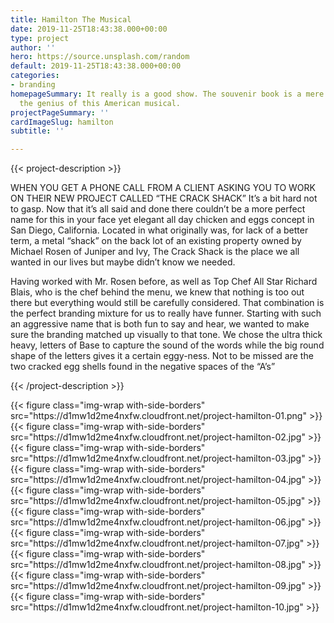 ```yaml
---
title: Hamilton The Musical
date: 2019-11-25T18:43:38.000+00:00
type: project
author: ''
hero: https://source.unsplash.com/random
default: 2019-11-25T18:43:38.000+00:00
categories:
- branding
homepageSummary: It really is a good show. The souvenir book is a mere glimpse into
  the genius of this American musical.
projectPageSummary: ''
cardImageSlug: hamilton
subtitle: ''

---
```

{{< project-description >}}

<p>WHEN YOU GET A PHONE CALL FROM A CLIENT ASKING YOU TO WORK ON THEIR NEW PROJECT CALLED “THE CRACK SHACK” It’s a bit hard not to gasp. Now that it’s all said and done there couldn’t be a more perfect name for this in your face yet elegant all day chicken and eggs concept in San Diego, California. Located in what originally was, for lack of a better term, a metal “shack” on the back lot of an existing property owned by Michael Rosen of Juniper and Ivy, The Crack Shack is the place we all wanted in our lives but maybe didn’t know we needed.</p>

<p>Having worked with Mr. Rosen before, as well as Top Chef All Star Richard Blais, who is the chef behind the menu, we knew that nothing is too out there but everything would still be carefully considered. That combination is the perfect branding mixture for us to really have funner. Starting with such an aggressive name that is both fun to say and hear, we wanted to make sure the branding matched up visually to that tone. We chose the ultra thick heavy, letters of Base to capture the sound of the words while the big round shape of the letters gives it a certain eggy-ness. Not to be missed are the two cracked egg shells found in the negative spaces of the “A’s”</p>

{{< /project-description >}}

<div class="project-item"> {{< figure class="img-wrap with-side-borders" src="https://d1mw1d2me4nxfw.cloudfront.net/project-hamilton-01.png" >}} {{< figure class="img-wrap with-side-borders" src="https://d1mw1d2me4nxfw.cloudfront.net/project-hamilton-02.jpg" >}} {{< figure class="img-wrap with-side-borders" src="https://d1mw1d2me4nxfw.cloudfront.net/project-hamilton-03.jpg" >}} {{< figure class="img-wrap with-side-borders" src="https://d1mw1d2me4nxfw.cloudfront.net/project-hamilton-04.jpg" >}} {{< figure class="img-wrap with-side-borders" src="https://d1mw1d2me4nxfw.cloudfront.net/project-hamilton-05.jpg" >}} {{< figure class="img-wrap with-side-borders" src="https://d1mw1d2me4nxfw.cloudfront.net/project-hamilton-06.jpg" >}} {{< figure class="img-wrap with-side-borders" src="https://d1mw1d2me4nxfw.cloudfront.net/project-hamilton-07.jpg" >}} {{< figure class="img-wrap with-side-borders" src="https://d1mw1d2me4nxfw.cloudfront.net/project-hamilton-08.jpg" >}} {{< figure class="img-wrap with-side-borders" src="https://d1mw1d2me4nxfw.cloudfront.net/project-hamilton-09.jpg" >}} {{< figure class="img-wrap with-side-borders" src="https://d1mw1d2me4nxfw.cloudfront.net/project-hamilton-10.jpg" >}} </div>